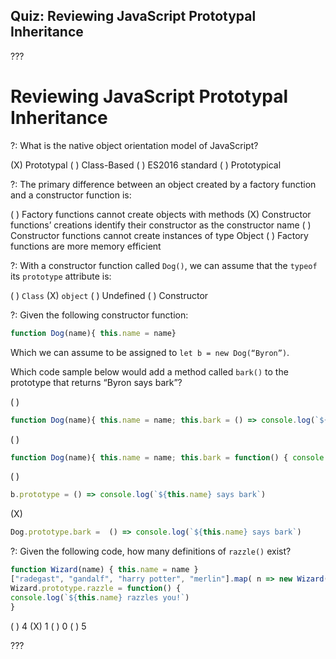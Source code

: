 ## Quiz: Reviewing JavaScript Prototypal Inheritance

???

# Reviewing JavaScript Prototypal Inheritance

?: What is the native object orientation model of JavaScript?

(X) Prototypal ( ) Class-Based ( ) ES2016 standard ( ) Prototypical

?: The primary difference between an object created by a factory function and a constructor function is:

( ) Factory functions cannot create objects with methods (X) Constructor functions’ creations identify their constructor as the constructor name ( ) Constructor functions cannot create instances of type Object ( ) Factory functions are more memory efficient

?: With a constructor function called `Dog()`, we can assume that the `typeof` its `prototype` attribute is:

( ) `Class` (X) `object` ( ) Undefined ( ) Constructor

?: Given the following constructor function: 

```javascript
function Dog(name){ this.name = name}
```

Which we can assume to be assigned to `let b = new Dog(“Byron”)`.

Which code sample below would add a method called `bark()` to the prototype that returns “Byron says bark”?

( )
```javascript
function Dog(name){ this.name = name; this.bark = () => console.log(`${this.name} says bark`) }
````
( ) 
```javascript
function Dog(name){ this.name = name; this.bark = function() { console.log(`${this.name} says bark`) } }
```
( ) 
```javascript
b.prototype = () => console.log(`${this.name} says bark`)
````
(X) 
```javascript
Dog.prototype.bark =  () => console.log(`${this.name} says bark`)
```

?: Given the following code, how many definitions of `razzle()` exist?

```javascript
function Wizard(name) { this.name = name }
["radegast", "gandalf", "harry potter", "merlin"].map( n => new Wizard(n.charAt(0).toUpperCase() + n.slice(1) ))
Wizard.prototype.razzle = function() {
console.log(`${this.name} razzles you!`)
}
```

( ) 4 (X) 1 ( ) 0 ( ) 5

???
